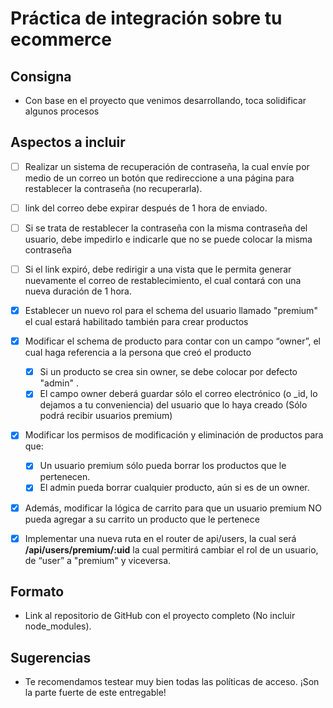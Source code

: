# Práctica de integración sobre tu ecommerce

## Consigna

- Con base en el proyecto que venimos desarrollando, toca solidificar algunos procesos

## Aspectos a incluir

- [ ] Realizar un sistema de recuperación de contraseña, la cual envíe por medio de un correo un botón que redireccione a una página para restablecer la contraseña (no recuperarla).
- [ ] link del correo debe expirar después de 1 hora de enviado.
- [ ] Si se trata de restablecer la contraseña con la misma contraseña del usuario, debe impedirlo e indicarle que no se puede colocar la misma contraseña
- [ ] Si el link expiró, debe redirigir a una vista que le permita generar nuevamente el correo de restablecimiento, el cual contará con una nueva duración de 1 hora.

- [x] Establecer un nuevo rol para el schema del usuario llamado "premium" el cual estará habilitado también para crear productos
- [x] Modificar el schema de producto para contar con un campo “owner”, el cual haga referencia a la persona que creó el producto
  - [x] Si un producto se crea sin owner, se debe colocar por defecto "admin" .
  - [x] El campo owner deberá guardar sólo el correo electrónico (o \_id, lo dejamos a tu conveniencia) del usuario que lo haya creado (Sólo podrá recibir usuarios premium)
- [x] Modificar los permisos de modificación y eliminación de productos para que:
  - [x] Un usuario premium sólo pueda borrar los productos que le pertenecen.
  - [x] El admin pueda borrar cualquier producto, aún si es de un owner.
- [x] Además, modificar la lógica de carrito para que un usuario premium NO pueda agregar a su carrito un producto que le pertenece
- [x] Implementar una nueva ruta en el router de api/users, la cual será **/api/users/premium/:uid** la cual permitirá cambiar el rol de un usuario, de “user” a "premium" y viceversa.

## Formato

- Link al repositorio de GitHub con el proyecto completo (No incluir node_modules).

## Sugerencias

- Te recomendamos testear muy bien todas las políticas de acceso. ¡Son la parte fuerte de este entregable!
